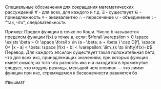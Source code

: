 Специальные обозначения для сокращения математических рассуждений
$\forall$ - для всех, для каждого и т.д.
$\exists$ - существует
$\in$ - принадлежность
$\equiv$ - эквивалентно
$\cap$ - пересечение
$\cup$ - объединение
: - "так, что", следовательность

Пример:
Предел функции в точке по Коши. Число b называется пределом функции f(x) в точке a, если: $\forall \varepsilon > 0 \space \exists \beta > 0: \space \forall x \in (a - \beta; a + \beta ) \cap D[f], \space 0< |x - a| < \beta: \space |f(x) - b| < \varepsilon: \lim_{x \to \infty}f(x)=b$
Перевод: Для каждого эпсилон существует такая положительная бета, что для всех  икс, принадлежащих значениям, при которых функция имеет смысл; из того что разность икс и а находится в промежутке следует, что модуль разницы, меньший чем эпсилон — это лимит функции при икс, стремящемся к бесконечности равняется бэ

#вышмат 